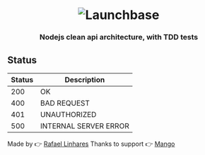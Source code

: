 <h1 align="center">
    <img alt="Launchbase" src="https://nextsoftware.io/files/images/logos/main/nodejs-logo.png" />
</h1>

<h3 align="center">
Nodejs clean api architecture, with TDD tests
</h3>

## Status

| Status | Description |
| --- | --- |
| 200 | OK |
| 400 | BAD REQUEST |
| 401 | UNAUTHORIZED |
| 500 | INTERNAL SERVER ERROR |


Made by 👉  [Rafael Linhares](https://www.linkedin.com/in/rafael-linhares-js/)
Thanks to support 👉 [Mango](https://www.youtube.com/channel/UCabelTt5YHot17aKb19VRNA)
